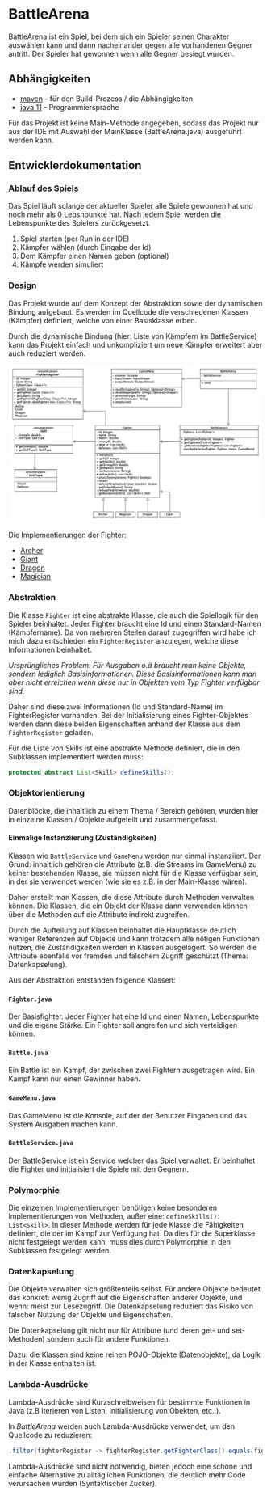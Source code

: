 # BattleArena
BattleArena ist ein Spiel, bei dem sich ein Spieler seinen Charakter auswählen kann und dann nacheinander gegen alle vorhandenen Gegner antritt.
Der Spieler hat gewonnen wenn alle Gegner besiegt wurden.

## Abhängigkeiten
- [maven](https://maven.apache.org/) - für den Build-Prozess / die Abhängigkeiten
- [java 11](https://www.oracle.com/technetwork/java/javase/downloads/jdk11-downloads-5066655.html) - Programmiersprache

Für das Projekt ist keine Main-Methode angegeben, sodass das Projekt nur aus der IDE mit Auswahl der MainKlasse (BattleArena.java) ausgeführt werden kann.

## Entwicklerdokumentation

### Ablauf des Spiels

Das Spiel läuft solange der aktueller Spieler alle Spiele gewonnen hat und noch mehr als 0 Lebsnpunkte hat. Nach jedem Spiel werden die Lebenspunkte des Spielers zurückgesetzt.

1. Spiel starten (per Run in der IDE)
2. Kämpfer wählen (durch Eingabe der Id)
3. Dem Kämpfer einen Namen geben (optional)
4. Kämpfe werden simuliert

### Design
Das Projekt wurde auf dem Konzept der Abstraktion sowie der dynamischen Bindung aufgebaut. Es werden im Quellcode die verschiedenen Klassen (Kämpfer) definiert, welche von einer Basisklasse erben.

Durch die dynamische Bindung (hier: Liste von Kämpfern im BattleService) kann das Projekt einfach und unkompliziert um neue Kämpfer erweitert aber auch reduziert werden.

![UML Diagramm](https://raw.githubusercontent.com/jlndrs/battlearena/master/docs/uml-diagram.png)

Die Implementierungen der Fighter:
- [Archer](https://github.com/jlndrs/battlearena/blob/master/src/main/java/de/juliandrees/battlearena/model/fighter/Archer.java)
- [Giant](https://github.com/jlndrs/battlearena/blob/master/src/main/java/de/juliandrees/battlearena/model/fighter/Giant.java)
- [Dragon](https://github.com/jlndrs/battlearena/blob/master/src/main/java/de/juliandrees/battlearena/model/fighter/Dragon.java)
- [Magician](https://github.com/jlndrs/battlearena/blob/master/src/main/java/de/juliandrees/battlearena/model/fighter/Magician.java)

### Abstraktion
Die Klasse `Fighter` ist eine abstrakte Klasse, die auch die Spiellogik für den Spieler beinhaltet. Jeder Fighter braucht eine Id und einen Standard-Namen (Kämpfername). Da von mehreren Stellen darauf zugegriffen wird habe ich mich dazu entschieden ein `FighterRegister` anzulegen, welche diese Informationen beinhaltet.

*Ursprüngliches Problem: Für Ausgaben o.ä braucht man keine Objekte, sondern lediglich Basisinformationen. Diese Basisinformationen kann man aber nicht erreichen wenn diese nur in Objekten vom Typ Fighter verfügbar sind.*

Daher sind diese zwei Informationen (Id und Standard-Name) im FighterRegister vorhanden.
Bei der Initialisierung eines Fighter-Objektes werden dann diese beiden Eigenschaften anhand der Klasse aus dem `FighterRegister` geladen.

Für die Liste von Skills ist eine abstrakte Methode definiert, die in den Subklassen implementiert werden muss:

``` java
protected abstract List<Skill> defineSkills();
```



### Objektorientierung
Datenblöcke, die inhaltlich zu einem Thema / Bereich gehören, wurden hier in einzelne Klassen / Objekte aufgeteilt und zusammengefasst. 

#### Einmalige Instanziierung (Zuständigkeiten)
Klassen wie `BattleService` und `GameMenu` werden nur einmal instanziiert. Der Grund: inhaltlich gehören die Attribute (z.B. die Streams im GameMenu) zu keiner bestehenden Klasse, sie müssen nicht für die Klasse verfügbar sein, in der sie verwendet werden (wie sie es z.B. in der Main-Klasse wären).

Daher erstellt man Klassen, die diese Attribute durch Methoden verwalten können. Die Klassen, die ein Objekt der Klasse dann verwenden können über die Methoden auf die Attribute indirekt zugreifen.

Durch die Aufteilung auf Klassen beinhaltet die Hauptklasse deutlich weniger Referenzen auf Objekte und kann trotzdem alle nötigen Funktionen nutzen, die Zuständigkeiten werden in Klassen ausgelagert.
So werden die Attribute ebenfalls vor fremden und falschem Zugriff geschützt (Thema: Datenkapselung).

Aus der Abstraktion entstanden folgende Klassen:

#### `Fighter.java`
Der Basisfighter. Jeder Fighter hat eine Id und einen Namen, Lebenspunkte und die eigene Stärke. Ein Fighter soll angreifen und sich verteidigen können.

#### `Battle.java`
Ein Battle ist ein Kampf, der zwischen zwei Fightern ausgetragen wird. Ein Kampf kann nur einen Gewinner haben.

#### `GameMenu.java`
Das GameMenu ist die Konsole, auf der der Benutzer Eingaben und das System Ausgaben machen kann.

#### `BattleService.java`
Der BattleService ist ein Service welcher das Spiel verwaltet. Er beinhaltet die Fighter und initialisiert die Spiele mit den Gegnern. 

### Polymorphie
Die einzelnen Implementierungen benötigen keine besonderen Implementierungen von Methoden, außer eine: `defineSkills(): List<Skill>`. In dieser Methode werden für jede Klasse die Fähigkeiten definiert, die der im Kampf zur Verfügung hat. Da dies für die Superklasse nicht festgelegt werden kann, muss dies durch Polymorphie in den Subklassen festgelegt werden.

### Datenkapselung
Die Objekte verwalten sich größtenteils selbst. Für andere Objekte bedeutet das konkret: wenig Zugriff auf die Eigenschaften anderer Objekte, und wenn: meist zur Lesezugriff. Die Datenkapselung reduziert das Risiko von falscher Nutzung der Objekte und Eigenschaften.

Die Datenkapselung gilt nicht nur für Attribute (und deren get- und set-Methoden) sondern auch für andere Funktionen.

Dazu: die Klassen sind keine reinen POJO-Objekte (Datenobjekte), da Logik in der Klasse enthalten ist.

### Lambda-Ausdrücke
Lambda-Ausdrücke sind Kurzschreibweisen für bestimmte Funktionen in Java (z.B Iterieren von Listen, Initialisierung von Obekten, etc..).

In *BattleArena* werden auch Lambda-Ausdrücke verwendet, um den Quellcode zu reduzieren:
``` java
.filter(fighterRegister -> fighterRegister.getFighterClass().equals(fighterClazz))
```

Lambda-Ausdrücke sind nicht notwendig, bieten jedoch eine schöne und einfache Alternative zu alltäglichen Funktionen, die deutlich mehr Code verursachen würden (Syntaktischer Zucker).
